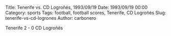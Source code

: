 Title: Tenerife vs. CD Logroñés, 1993/09/19
Date: 1993/09/19 00:00
Category: sports
Tags: football, football scores, Tenerife, CD Logroñés
Slug: tenerife-vs-cd-logrones
Author: carbonero


Tenerife 2 - 0 CD Logroñés
